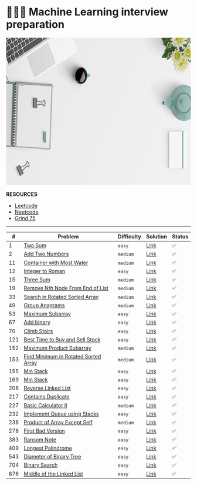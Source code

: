 # 🏋🏻‍♂️ Machine Learning interview preparation

<p align="center">
  <img src="utils/wallpaper-2.jpg" height=400px/>
</p>

**RESOURCES**

* [Leetcode](https://leetcode.com)
* [Neetcode](https://neetcode.io)
* [Grind 75](https://www.techinterviewhandbook.org/grind75)

----

| #             | Problem       | Difficulty       | Solution       | Status       | 
| ------------- | ------------- | ---------------- | ------------ |  ------------- | 
| 1 | [Two Sum](https://leetcode.com/problems/two-sum/) | `easy` | [Link](leetcode/two_sum.py) | ✅ |
| 2 | [Add Two Numbers](https://leetcode.com/problems/add-two-numbers/) | `medium` | [Link](leetcode/add_two_numbers.py) | ✅ | 
| 11 | [Container with Most Water](https://leetcode.com/problems/container-with-most-water/) | `medium` | [Link](leetcode/container_with_most_water.py) | ✅ | 
| 12 | [Integer to Roman](https://leetcode.com/problems/integer-to-roman/) | `easy` | [Link](leetcode/integer_to_roman.py) | ✅ | 
| 15 | [Three Sum](https://leetcode.com/problems/3sum/) | `medium` | [Link](leetcode/three_sum.py) | ✅ |
| 19 | [Remove Nth Node From End of List](https://leetcode.com/problems/remove-nth-node-from-end-of-list/) | `medium` | [Link](leetcode/remove-nth-node-from-end-of-list.py) | ✅ |
| 33 | [Search in Rotated Sorted Array](https://leetcode.com/problems/search-in-rotated-sorted-array/) | `medium` | [Link](leetcode/search_in_rotated_sorted_array.py) | ✅ |
| 49 | [Group Anagrams](https://leetcode.com/problems/group-anagrams/) | `medium` | [Link](leetcode/group_anagrams.py) | ✅ |
| 53 | [Maximum Subarray](https://leetcode.com/problems/maximum-subarray/) | `easy` | [Link](leetcode/maximum_subarray.py) | ✅ | 
| 67 | [Add binary](https://leetcode.com/problems/add-binary/) | `easy` | [Link](leetcode/add_binary.py) | ✅ | 
| 70 | [Climb Stairs](https://leetcode.com/problems/climb-stairs/) | `easy` | [Link](leetcode/clime_stairs.py) | ✅ | 
| 121 | [Best Time to Buy and Sell Stock](https://leetcode.com/problems/best-time-to-buy-and-sell-stock/) | `easy` | [Link](leetcode/best_time_to_buy_and_sell_stock.py) | ✅ |
| 152 | [Maximum Product Subarray](https://leetcode.com/problems/maximum-product-subarray/) | `medium` | [Link](leetcode/maximum_product_subarray.py) | ✅ | 
| 153 | [Find Minimum in Rotated Sorted Array](https://leetcode.com/problems/find-minimum-in-rotated-sorted-array/) | `medium` | [Link](leetcode/find_minimum_in_rotated_sorted_array.py) | ✅ | 
| 155 | [Min Stack](https://leetcode.com/problems/min-stack/) | `easy` | [Link](leetcode/min_stack.py) | ✅ | 
| 169 | [Min Stack](https://leetcode.com/problems/majority-element//) | `easy` | [Link](leetcode/majority_element/.py) | ✅ | 
| 206 | [Reverse Linked List](https://leetcode.com/problems/reverse-linked-list/) | `easy` | [Link](leetcode/reverse_linked_list.py) | ✅ | 
| 217 | [Contains Duplicate](https://leetcode.com/problems/contains-duplicate/) | `easy` | [Link](leetcode/contains_duplicate.py) | ✅ | 
| 227 | [Basic Calculator II](https://leetcode.com/problems/basic-calculator-ii/) | `medium` | [Link](leetcode/basic_calculator_ii.py) | ✅ | 
| 232 | [Implement Queue using Stacks](https://leetcode.com/problems/implement-queue-using-stacks/) | `easy` | [Link](leetcode/implement_queue_using_stacks.py) | ✅ | 
| 238 | [Product of Array Except Self](https://leetcode.com/problems/product-of-array-except-self/) | `medium` | [Link](leetcode/product_of_array_except_self.py) | ✅ | 
| 278 | [First Bad Version](https://leetcode.com/problems/first-bad-version/) | `easy` | [Link](leetcode/first_bad_version.py) | ✅ | 
| 383 | [Ransom Note](https://leetcode.com/problems/ransom-note/) | `easy` | [Link](leetcode/ransom_note.py) | ✅ | 
| 409 | [Longest Palindrome](https://leetcode.com/problems/longest-palindrome/) | `easy` | [Link](leetcode/longest_palindrome.py) | ✅ | 
| 543 | [Diameter of Binary Tree](https://leetcode.com/problems/diameter-of-binary-tree/) | `easy` | [Link](leetcode/diameter_of_binary_tree.py.py) | ✅ | 
| 704 | [Binary Search](https://leetcode.com/problems/binary-search/) | `easy` | [Link](leetcode/binary_search.py) | ✅ |
| 876 | [Middle of the Linked List](https://leetcode.com/problems/middle-of-the-linked-list/) | `easy` | [Link](leetcode/middle_of_the_linked_list.py) | ✅ |